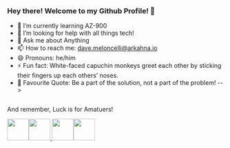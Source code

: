 ### Hey there! Welcome to my Github Profile! 👋

- 🌱 I’m currently learning AZ-900
- 🤔 I’m looking for help with all things tech!
- 💬 Ask me about Anything
- 📫 How to reach me: dave.meloncelli@arkahna.io  
- 😄 Pronouns: he/him
- ⚡ Fun fact: White-faced capuchin monkeys greet each other by sticking their fingers up each others’ noses.
- 🤘 Favourite Quote: Be a part of the solution, not a part of the problem!
-->
<p><img src="https://media2.giphy.com/media/3oriNPdeu2W1aelciY/giphy.gif" alt="" /></p>

And remember, Luck is for Amatuers!

<a href="mailto:dave.meloncelli@arkahna.io" target="_blank" rel="noopener noreferrer"><img src="https://cdn.shopify.com/s/files/1/0598/3063/2608/files/mail_480x480.png?v=1662974995" width="50" /><a href="https://github.com/Dave-Meloncelli"><img src="https://user-images.githubusercontent.com/110876707/189612435-2f0347c1-61c7-4da9-8f28-ca51da7fe378.png" width="50" /> <a href="https://www.linkedin.com/in/dave-meloncelli-39a78a1a4/"><img src="https://user-images.githubusercontent.com/110876707/189612505-d850fcc4-f5ea-456d-979a-00b7efde4a5d.png" width="50" /><a href="https://www.facebook.com/david.meloncelli/"><img src="https://www.freepnglogos.com/uploads/facebook-logo-png-3.png" width="50" />
